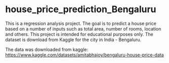 # house_price_prediction_Bengaluru
This is a regression analysis project. The goal is to predict a house price based on a number of inputs such as total area, number of rooms, location and others.
This project is intended for educational purposes only.
The dataset is download from Kaggle for the city in India - Bengaluru.

The data was downloaded from kaggle: https://www.kaggle.com/datasets/amitabhajoy/bengaluru-house-price-data
